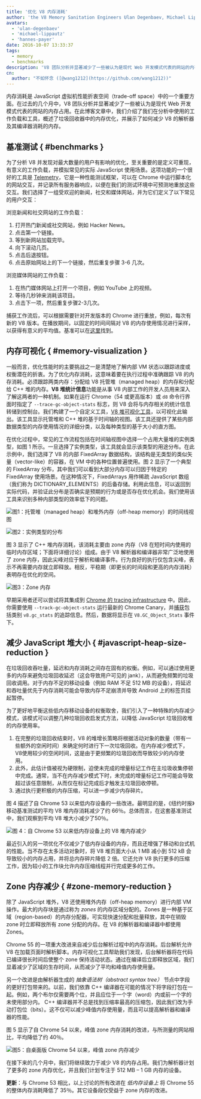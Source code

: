 ```yaml
---
title: '优化 V8 内存消耗'
author: 'the V8 Memory Sanitation Engineers Ulan Degenbaev, Michael Lippautz, Hannes Payer, and Toon Verwaest'
avatars:
  - 'ulan-degenbaev'
  - 'michael-lippautz'
  - 'hannes-payer'
date: 2016-10-07 13:33:37
tags:
  - memory
  - benchmarks
description: 'V8 团队分析并显著减少了一些被认为是现代 Web 开发模式代表的网站的内存占用。'
cn:
  author: "不如怀念 ([@wang1212](https://github.com/wang1212))"
---
```

内存消耗是 JavaScript 虚拟机性能折衷空间（trade-off space）中的一个重要方面。在过去的几个月中，V8 团队分析并显著减少了一些被认为是现代 Web 开发模式代表的网站的内存占用。在此博客文章中，我们介绍了我们在分析中使用的工作负载和工具，概述了垃圾回收器中的内存优化，并展示了如何减少 V8 的解析器及其编译器消耗的内存。

## 基准测试 { #benchmarks }

为了分析 V8 并发现对最大数量的用户有影响的优化，至关重要的是定义可重现，有意义的工作负载，并模拟常见的实际 JavaScript 使用场景。这项功能的一个很好的工具是 [Telemetry](https://catapult.gsrc.io/telemetry)，它是一种性能测试框架，可以在 Chrome 中运行脚本化的网站交互，并记录所有服务器响应，以便在我们的测试环境中可预测地重放这些交互。我们选择了一组受欢迎的新闻，社交和媒体网站，并为它们定义了以下常见的用户交互：

浏览新闻和社交网站的工作负载：

1. 打开热门新闻或社交网站，例如 Hacker News。
1. 点击第一个链接。
1. 等到新网站加载完毕。
1. 向下滚动几页。
1. 点击后退按钮。
1. 点击原始网站上的下一个链接，然后重复步骤 3-6 几次。

浏览媒体网站的工作负载：

1. 在热门媒体网站上打开一个项目，例如 YouTube 上的视频。
1. 等待几秒钟来消耗该项目。
1. 点击下一项，然后重复步骤2-3几次。

捕获工作流后，可以根据需要针对开发版本的 Chrome 进行重放，例如，每次有新的 V8 版本。在播放期间，以固定的时间间隔对 V8 的内存使用情况进行采样，以获得有意义的平均值。基准可以在[这里](https://cs.chromium.org/chromium/src/tools/perf/page_sets/system_health/browsing_stories.py?q=browsing+news&sq=package:chromium&dr=CS&l=11)找到。

## 内存可视化 { #memory-visualization }

一般而言，优化性能时的主要挑战之一是清楚地了解内部 VM 状态以跟踪进度或权衡潜在的折衷。为了优化内存消耗，这意味着要在执行过程中准确跟踪 V8 的内存消耗。必须跟踪两类内存：分配给 V8 托管堆（managed heap）的内存和分配给 C++ 堆的内存。**V8 堆统计信息**功能是从事 V8 内部工作的开发人员用来深入了解这两者的一种机制。如果在运行 Chrome（54 或更高版本）或 `d8` 命令行界面时指定了 `--trace-gc-object-stats` 标志，则 V8 会将与内存相关的统计信息转储到控制台。我们构建了一个自定义工具，[V8 堆可视化工具](https://mlippautz.github.io/v8-heap-stats/)，以可视化此输出。该工具显示托管堆和 C++ 堆的基于时间轴的视图。该工具还提供了某些内部数据类型的内存使用情况的详细分类，以及每种类型的基于大小的直方图。

在优化过程中，常见的工作流程包括在时间轴视图中选择一个占用大量堆的实例类型，如图 1 所示。一旦选择了实例类型，该工具就会显示该类型的用途分布。在此示例中，我们选择了 V8 的内部 FixedArray 数据结构，该结构是无类型的类似矢量（vector-like）的容器，在 VM 中的各种位置普遍使用。图 2 显示了一个典型的 FixedArray 分布，其中我们可以看到大部分内存可以归因于特定的 FixedArray 使用场景。在这种情况下，FixedArrays 用作稀疏 JavaScript 数组（我们称为 DICTIONARY_ELEMENTS）的后备存储。利用此信息，可以返回到实际代码，并验证此分布是否确实是预期的行为或是否存在优化机会。我们使用该工具来识别多种内部类型的效率低下的问题。

![图1：托管堆（managed heap）和堆外内存（off-heap memory）的时间线视图](/_img/optimizing-v8-memory/timeline-view.png)

![图2：实例类型的分布](/_img/optimizing-v8-memory/distribution.png)

图 3 显示了 C++ 堆内存消耗，该消耗主要由 zone 内存（V8 在短时间内使用的临时内存区域；下面将详细讨论）组成。由于 V8 解析器和编译器非常广泛地使用了 zone 内存，因此尖峰对应于解析和编译事件。行为良好的执行仅包含尖峰，表示不再需要内存就立即释放。相反，平稳期（即更长的时间段和更高的内存消耗）表明存在优化的空间。

![图3：Zone 内存](/_img/optimizing-v8-memory/zone-memory.png)

早期采用者还可以尝试将其集成到 [Chrome 的 tracing infrastructure](https://www.chromium.org/developers/how-tos/trace-event-profiling-tool) 中。因此，你需要使用 `--track-gc-object-stats` 运行最新的 Chrome Canary，并[捕获](https://www.chromium.org/developers/how-tos/trace-event-profiling-tool/recording-tracing-runs#TOC-Capture-a-trace-on-Chrome-desktop)包括类别 `v8.gc_stats` 的追踪信息。然后，数据将显示在 `V8.GC_Object_Stats` 事件下。

## 减少 JavaScript 堆大小 { #javascript-heap-size-reduction }

在垃圾回收吞吐量，延迟和内存消耗之间存在固有的权衡。例如，可以通过使用更多的内存来避免垃圾回收延迟（这会导致用户可见的 jank），从而避免频繁的垃圾回收调用。对于内存不足的移动设备（例如 RAM 不足 512 MB 的设备），将延迟和吞吐量优先于内存消耗可能会导致内存不足崩溃并导致 Android 上的标签页挂起暂停。

为了更好地平衡这些低内存移动设备的权衡取舍，我们引入了一种特殊的内存减少模式，该模式可以调整几种垃圾回收启发式方法，以降低 JavaScript 垃圾回收堆的内存使用率。

1. 在完整的垃圾回收结束时，V8 的堆增长策略将根据活动对象的数量（带有一些额外的空闲时间）来确定何时进行下一次垃圾回收。在内存减少模式下，V8使用较少的空闲时间，这是由于更频繁的垃圾回收而导致较少的内存使用。
1. 此外，此估计值被视为硬限制，迫使未完成的增量标记工作在主垃圾收集停顿中完成。通常，当不在内存减少模式下时，未完成的增量标记工作可能会导致超过该任意限制，从而仅在标记完成后才触发主垃圾回收停顿。
1. 通过执行更积极的内存压缩，可以进一步减少内存碎片。

图 4 描述了自 Chrome 53 以来低内存设备的一些改进。最明显的是，《纽约时报》移动基准测试的平均 V8 堆内存消耗减少了约 66％。总体而言，在这套基准测试中，我们观察到平均 V8 堆大小减少了50％。

![图 4：自 Chrome 53 以来低内存设备上的 V8 堆内存减少](/_img/optimizing-v8-memory/heap-memory-reduction.png)

最近引入的另一项优化不仅减少了低内存设备的内存，而且还增强了移动和台式机的性能。当不存在太多活动对象时，将 V8 堆页面大小从 1 MB 减小到 512 kB 会导致较小的内存占用，并将总内存碎片降低 2 倍。它还允许 V8 执行更多的压缩工作，因为较小的工作块允许内存压缩线程并行完成更多的工作。

## Zone 内存减少 { #zone-memory-reduction }

除了 JavaScript 堆外，V8 还使用堆外内存（off-heap memory）进行内部 VM 操作。最大的内存块是通过称为 _zones_ 的内存区域分配的。Zones 是一种基于区域（region-based）的内存分配器，可实现快速分配和批量释放，其中在销毁 zone 时立即释放所有 zone 分配的内存。在 V8 的解析器和编译器中都使用 Zones。

Chrome 55 的一项重大改进来自减少后台解析过程中的内存消耗。后台解析允许 V8 在加载页面时解析脚本。内存可视化工具帮助我们发现，后台解析器将在代码已编译很长时间后使整个 zone 保持活动状态。通过在编译后立即释放区域，我们显着减少了区域的生存时间，从而减少了平均和峰值内存使用量。

另一个改进是由解析器生成的 _抽象语法树（abstract syntax tree）_ 节点中字段的更好打包带来的。以前，我们依靠 C++ 编译器在可能的情况下将字段打包在一起。例如，两个布尔仅需要两个位，并且应位于一个字（word）内或前一个字的未使用部分内。 C++ 编译器并不总是找到压缩率最高的压缩包，因此我们改为手动打包位（bits）。这不仅可以减少峰值内存使用量，而且可以提高解析器和编译器的性能。

图 5 显示了自 Chrome 54 以来，峰值 zone 内存消耗的改进，与所测量的网站相比，平均降低了约 40％。

![图5：自桌面版 Chrome 54 以来，峰值 zone 内存减少](/_img/optimizing-v8-memory/peak-zone-memory-reduction.png)

在接下来的几个月中，我们将继续致力于减少 V8 的内存占用。我们为解析器计划了更多的 zone 内存优化，并且我们计划专注于 512 MB – 1 GB 内存的设备。

**更新**：与 Chrome 53 相比，以上讨论的所有改进在 _低内存设备上_ 将 Chrome 55 的整体内存消耗降低了 35％。其它设备段仅受益于 zone 内存的改进。
